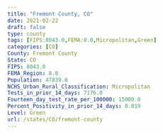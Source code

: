 ```yaml
---
title: "Fremont County, CO"
date: 2021-02-22
draft: false
type: county
tags: [FIPS:8043.0,FEMA:8.0,Micropolitan,Green]
categories: [CO]
County: Fremont County
State: CO
FIPS: 8043.0
FEMA_Region: 8.0
Population: 47839.0
NCHS_Urban_Rural_Classification: Micropolitan
Tests_in_prior_14_days: 7176.0
Fourteen_day_test_rate_per_100000: 15000.0
Percent_Positivity_in_prior_14_days: 0.019
Level: Green
url: /states/CO/fremont-county
---
```



